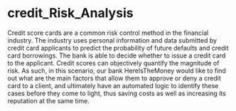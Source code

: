 # credit_Risk_Analysis
Credit score cards are a common risk control method in the financial industry. The industry uses personal information and data submitted by credit card applicants to predict the probability of future defaults and credit card borrowings. The bank is able to decide whether to issue a credit card to the applicant. Credit scores can objectively quantify the magnitude of risk. As such, in this scenario, our bank HereIsTheMoney would like to find out what are the main factors that allow them to approve or deny a credit card to a client, and ultimately have an automated logic to identify these cases before they come to light, thus saving costs as well as increasing its reputation at the same time.
